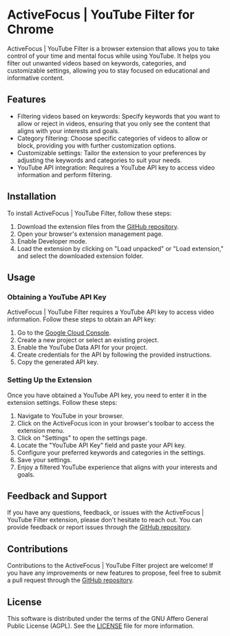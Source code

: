 # ActiveFocus | YouTube Filter for Chrome

ActiveFocus | YouTube Filter is a browser extension that allows you to take control of your time and mental focus while using YouTube. It helps you filter out unwanted videos based on keywords, categories, and customizable settings, allowing you to stay focused on educational and informative content.

## Features

- Filtering videos based on keywords: Specify keywords that you want to allow or reject in videos, ensuring that you only see the content that aligns with your interests and goals.
- Category filtering: Choose specific categories of videos to allow or block, providing you with further customization options.
- Customizable settings: Tailor the extension to your preferences by adjusting the keywords and categories to suit your needs.
- YouTube API integration: Requires a YouTube API key to access video information and perform filtering.

## Installation

To install ActiveFocus | YouTube Filter, follow these steps:

1. Download the extension files from the [GitHub repository](https://github.com/karinadalca/activefocus-youtube-filter).
2. Open your browser's extension management page.
3. Enable Developer mode.
4. Load the extension by clicking on "Load unpacked" or "Load extension," and select the downloaded extension folder.

## Usage

### Obtaining a YouTube API Key

ActiveFocus | YouTube Filter requires a YouTube API key to access video information. Follow these steps to obtain an API key:

1. Go to the [Google Cloud Console](https://console.cloud.google.com/).
2. Create a new project or select an existing project.
3. Enable the YouTube Data API for your project.
4. Create credentials for the API by following the provided instructions.
5. Copy the generated API key.

### Setting Up the Extension

Once you have obtained a YouTube API key, you need to enter it in the extension settings. Follow these steps:

1. Navigate to YouTube in your browser.
2. Click on the ActiveFocus icon in your browser's toolbar to access the extension menu.
3. Click on "Settings" to open the settings page.
4. Locate the "YouTube API Key" field and paste your API key.
5. Configure your preferred keywords and categories in the settings.
6. Save your settings.
7. Enjoy a filtered YouTube experience that aligns with your interests and goals.

## Feedback and Support

If you have any questions, feedback, or issues with the ActiveFocus | YouTube Filter extension, please don't hesitate to reach out. You can provide feedback or report issues through the [GitHub repository](https://github.com/karinadalca/activefocus-youtube-filter/issues).

## Contributions

Contributions to the ActiveFocus | YouTube Filter project are welcome! If you have any improvements or new features to propose, feel free to submit a pull request through the [GitHub repository](https://github.com/karinadalca/activefocus-youtube-filter/pulls).

## License

This software is distributed under the terms of the GNU Affero General Public License (AGPL).
See the [LICENSE](LICENSE.txt) file for more information.